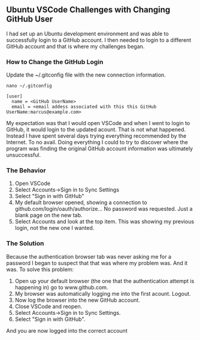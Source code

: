 ## Ubuntu VSCode Challenges with Changing GitHub User

<p>I had set up an Ubuntu development environment and was able to successfully login to a GitHub account.  I then needed to login to a different GitHub account and that is where my challenges began.</p>

### How to Change the GitHub Login

Update the ~/.gitconfig file with the new connection information.

 ```console
nano ~/.gitconfig
 ```

 ```console
[user]
   name = <GitHub UserName>
   email = <email addess associated with this this GitHub UserName:marcus@example.com>
 ```

<p>My expectation was that I would open VSCode and when I went to login to GitHub, it would login to the updated acount.  That is not what happened.  Instead I have spent several days trying everything recommended by the Internet. To no avail.  Doing everything I could to try to discover where the program was finding the original GitHub account information was ultimately unsuccessful. <p>

### The Behavior
<ol>
<li>Open VSCode</li>
<li>Select Accounts->Sign in to Sync Settings</li>
<li>Select "Sign in with GitHub"</li>
<li>My default browser opened, showing a connection to github.com/login/oauth/authorize... No password was requested. Just a blank page on the new tab.</li>
<li>Select Accounts and look at the top item.  This was showing my previous login, not the new one I wanted.
</ol>

### The Solution
<p>Because the authentication browser tab was never asking me for a password I began to suspect that that was where my problem was.  And it was. To solve this problem:</p>
<ol>
  <li> Open up your default browser (the one that the authentication attempt is happening in) go to www.github.com.</li>
  <li> My browser was automatically logging me into the first acount.  Logout. </li>
  <li> Now log the browser into the new GitHub account.</li>
  <li> Close VSCode and reopen.</li>
  <li>Select Accounts->Sign in to Sync Settings.</li>
  <li>Select "Sign in with GitHub".</li>
</ol>

<p>And you are now logged into the correct account</p>
